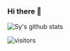 ### Hi there 👋


![Sy's github stats](https://github-readme-stats.vercel.app/api?username=syrashid&hide=["issues"]&show_icons=true)

![visitors](https://visitor-badge.glitch.me/badge?page_id=syrashid.syrashid)
